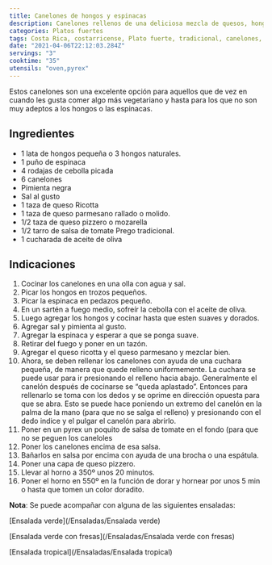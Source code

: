 ```yaml
---
title: Canelones de hongos y espinacas
description: Canelones rellenos de una deliciosa mezcla de quesos, hongos y espinacas
categories: Platos fuertes
tags: Costa Rica, costarricense, Plato fuerte, tradicional, canelones, hongos, espinacas
date: "2021-04-06T22:12:03.284Z"
servings: "3"
cooktime: "35"
utensils: "oven,pyrex"
---
```

Estos canelones son una excelente opción para aquellos que de vez en cuando les gusta comer algo más vegetariano y hasta para los que no son muy adeptos a los hongos o las espinacas.

## Ingredientes

- 1 lata de hongos pequeña o 3 hongos naturales.
- 1 puño de espinaca
- 4 rodajas de cebolla picada
- 6 canelones
- Pimienta negra
- Sal al gusto
- 1 taza de queso Ricotta
- 1 taza de queso parmesano rallado o molido.
- 1/2 taza de queso pizzero o mozarella
- 1/2 tarro de salsa de tomate Prego tradicional.
- 1 cucharada de aceite de oliva

## Indicaciones

1. Cocinar los canelones en una olla con agua y sal.
2. Picar los hongos en trozos pequeños.
3. Picar la espinaca en pedazos pequeño.
4. En un sartén a fuego medio, sofreír la cebolla con el aceite de oliva.
5. Luego agregar los hongos y cocinar hasta que esten suaves y dorados.
6. Agregar sal y pimienta al gusto.
7. Agregar la espinaca  y esperar a que se ponga suave.
8. Retirar del fuego y poner en un tazón.
9. Agregar el queso ricotta y el queso parmesano  y mezclar bien.
10. Ahora, se deben rellenar los canelones con ayuda de una cuchara pequeña, de manera que quede relleno uniformemente. La cuchara se puede usar para ir presionando el relleno hacia abajo. Generalmente el canelón después de cocinarse se “queda aplastado”. Entonces para rellenarlo se toma con los dedos y se oprime en dirección opuesta para que se abra. Esto se puede hace poniendo un extremo del canelón en la palma de la mano (para que no se salga el relleno) y presionando con el dedo indice y el pulgar el canelón para abrirlo.
11. Poner en un pyrex un poquito de salsa de tomate en el fondo (para que no se peguen los caneloles
12. Poner los canelones encima de esa salsa.
13. Bañarlos en salsa por encima con ayuda de una brocha o una espátula.
14. Poner una capa de queso pizzero.
15. Llevar al horno a 350º unos 20 minutos.
16. Poner el horno en 550º en la función de dorar y hornear por unos 5 min o hasta que tomen un color doradito.


**Nota**: Se puede acompañar con alguna de las siguientes ensaladas:

[Ensalada verde](/Ensaladas/Ensalada verde)

[Ensalada verde con fresas](/Ensaladas/Ensalada verde con fresas)

[Ensalada tropical](/Ensaladas/Ensalada tropical)